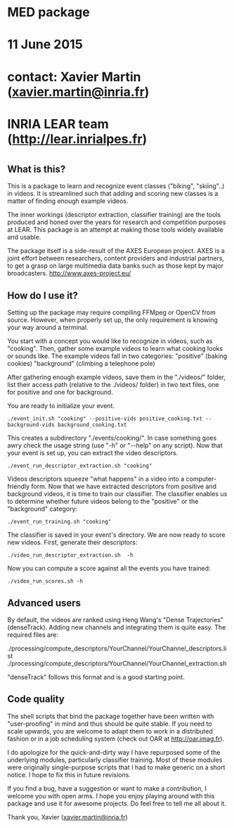 #
#   MED package
#   11 June 2015
#   contact: Xavier Martin (xavier.martin@inria.fr)
#   INRIA LEAR team (http://lear.inrialpes.fr)
#

What is this?
-------------
This is a package to learn and recognize event classes ("biking", "skiing"..) in videos.
It is streamlined such that adding and scoring new classes is a matter of finding
enough example videos.

The inner workings (descriptor extraction, classifier training) are the tools produced
and honed over the years for research and competition purposes at LEAR. This package
is an attempt at making those tools widely available and usable.

The package itself is a side-result of the AXES European project.
AXES is a joint effort between researchers, content providers and industrial partners,
to get a grasp on large multimedia data banks such as those kept by major broadcasters.
http://www.axes-project.eu/


How do I use it?
-----------------
Setting up the package may require compiling FFMpeg or OpenCV from source.
However, when properly set up, the only requirement is knowing your way around a terminal.

You start with a concept you would like to recognize in videos, such as "cooking".
Then, gather some example videos to learn what cooking looks or sounds like.
The example videos fall in two categories: "positive" (baking cookies)
                                           "background" (climbing a telephone pole)

After gathering enough example videos, save them in the "./videos/" folder,
list their access path (relative to the ./videos/ folder) in two text files,
one for positive and one for background.

You are ready to initialize your event.

    ./event_init.sh "cooking" --positive-vids positive_cooking.txt --background-vids background_cooking.txt


This creates a subdirectory "./events/cooking/".
In case something goes awry check the usage string (use "-h" or "--help" on any script).
Now that your event is set up, you can extract the video descriptors.

    ./event_run_descriptor_extraction.sh "cooking"


Videos descriptors squeeze "what happens" in a video into a computer-friendly form.
Now that we have extracted descriptors from positive and background videos, it is time
to train our classifier. The classifier enables us to determine whether future videos
belong to the "positive" or the "background" category:

    ./event_run_training.sh "cooking"


The classifier is saved in your event's directory.
We are now ready to score new videos. First, generate their descriptors:

	./video_run_descriptor_extraction.sh  -h
    
Now you can compute a score against all the events you have trained:

	./video_run_scores.sh -h


Advanced users
--------------
By default, the videos are ranked using Heng Wang's "Dense Trajectories" (denseTrack).
Adding new channels and integrating them is quite easy.
The required files are:

./processing/compute_descriptors/YourChannel/YourChannel_descriptors.list
./processing/compute_descriptors/YourChannel/YourChannel_extraction.sh

"denseTrack" follows this format and is a good starting point.


Code quality
------------
The shell scripts that bind the package together have been written with "user-proofing"
in mind and thus should be quite stable. If you need to scale upwards, you are welcome to adapt them
to work in a distributed fashion or in a job scheduling system (check out OAR at http://oar.imag.fr).

I do apologize for the quick-and-dirty way I have repurposed some of the underlying modules,
particularly classifier training. Most of these modules were originally single-purpose scripts
that I had to make generic on a short notice. I hope to fix this in future revisions.

If you find a bug, have a suggestion or want to make a contribution, I welcome you with open arms.
I hope you enjoy playing around with this package and use it for awesome projects.
Do feel free to tell me all about it.

Thank you,
Xavier (xavier.martin@inria.fr)

